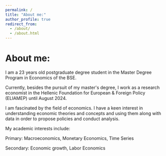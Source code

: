 ```yaml
---
permalink: /
title: "About me:"
author_profile: true
redirect_from: 
  - /about/
  - /about.html
---
```

About me:
======
I am a 23 years old postgraduate degree student in the Master Degree Program in Economics of the BSE.

Currently, besides the pursuit of my master's degree, I work as a research economist in the Hellenic Foundation for European & Foreign Policy (ELIAMEP) until August 2024.

I am fascinated by the field of economics. 
I have a keen interest in understanding economic theories and concepts and using them along with data in order to propose policies and conduct analysis.

My academic interests include:

Primary: Macroeconomics, Monetary Economics, Time Series

Secondary: Economic growth, Labor Economics


